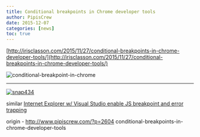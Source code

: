 ```yaml
---
title: Conditional breakpoints in Chrome developer tools
author: PipisCrew
date: 2015-12-07
categories: [news]
toc: true
---
```


[http://irisclasson.com/2015/11/27/conditional-breakpoints-in-chrome-developer-tools/](http://irisclasson.com/2015/11/27/conditional-breakpoints-in-chrome-developer-tools/)

![conditional-breakpoint-in-chrome](https://www.pipiscrew.com/wp-content/uploads/2015/12/conditional-breakpoint-in-chrome.gif)

* * *

[![snap434](https://www.pipiscrew.com/wp-content/uploads/2015/12/snap434.png)](https://www.pipiscrew.com/wp-content/uploads/2015/12/snap434.png)

similar [Internet Explorer w/ Visual Studio enable JS breakpoint and error trapping](https://www.pipiscrew.com/2015/12/internet-explorer-w-visual-studio-enable-js-breakpoint-and-error-trapping/)

origin - http://www.pipiscrew.com/?p=2604 conditional-breakpoints-in-chrome-developer-tools
